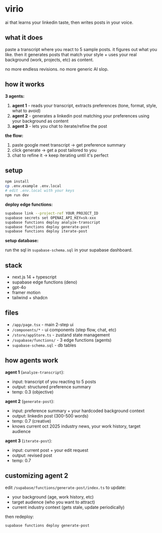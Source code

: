 # virio

ai that learns your linkedin taste, then writes posts in your voice.

## what it does

paste a transcript where you react to 5 sample posts. it figures out what you like. then it generates posts that match your style + uses your real background (work, projects, etc) as content.

no more endless revisions. no more generic AI slop.

## how it works

**3 agents:**

1. **agent 1** - reads your transcript, extracts preferences (tone, format, style, what to avoid)
2. **agent 2** - generates a linkedin post matching your preferences using your background as content
3. **agent 3** - lets you chat to iterate/refine the post

**the flow:**

1. paste google meet transcript → get preference summary
2. click generate → get a post tailored to you
3. chat to refine it → keep iterating until it's perfect

## setup

```bash
npm install
cp .env.example .env.local
# edit .env.local with your keys
npm run dev
```

**deploy edge functions:**

```bash
supabase link --project-ref YOUR_PROJECT_ID
supabase secrets set OPENAI_API_KEY=sk-xxx
supabase functions deploy analyze-transcript
supabase functions deploy generate-post
supabase functions deploy iterate-post
```

**setup database:**

run the sql in `supabase-schema.sql` in your supabase dashboard.

## stack

- next.js 14 + typescript
- supabase edge functions (deno)
- gpt-4o
- framer motion
- tailwind + shadcn

## files

- `/app/page.tsx` - main 2-step ui
- `/components/*` - ui components (step flow, chat, etc)
- `/store/appStore.ts` - zustand state management
- `/supabase/functions/` - 3 edge functions (agents)
- `supabase-schema.sql` - db tables

## how agents work

**agent 1** (`analyze-transcript`):
- input: transcript of you reacting to 5 posts
- output: structured preference summary
- temp: 0.3 (objective)

**agent 2** (`generate-post`):
- input: preference summary + your hardcoded background context
- output: linkedin post (300-500 words)
- temp: 0.7 (creative)
- knows current oct 2025 industry news, your work history, target audience

**agent 3** (`iterate-post`):
- input: current post + your edit request
- output: revised post
- temp: 0.7

## customizing agent 2

edit `/supabase/functions/generate-post/index.ts` to update:
- your background (age, work history, etc)
- target audience (who you want to attract)
- current industry context (gets stale, update periodically)

then redeploy:
```bash
supabase functions deploy generate-post
```

